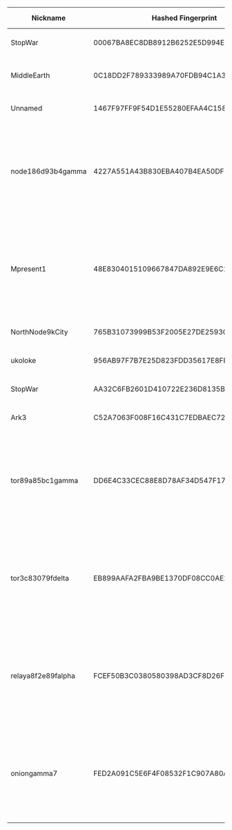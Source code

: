 | Nickname |  Hashed Fingerprint	| Or Addresses | Contact | Running | Flags | Last Seen | First Seen | Last Restarted | Advertised Bandwidth | Platform | Version | Version Status | Recommended Version | Verified hostnames | Exit policy |
|---|---|---|---|---|---|---|---|---|---|---|---|---|---|---|---|
|StopWar | 00067BA8EC8DB8912B6252E5D994E976D2696380 | ["85.209.129.179:443"] | noname(at)no(dot)name | true | Running, Valid | 2025-08-14 14:00:00 | 2025-08-14 14:00:00 | 2025-08-14 13:04:25 | 0 | Tor 0.4.8.17 on Linux | 0.4.8.17 | recommended | true | N/A | ["reject *:*"]|
|MiddleEarth | 0C18DD2F789333989A70FDB94C1A3D0E6F8F4081 | ["206.206.192.178:9001"] | tor@exchange.asu.edu | true | Fast, Running, V2Dir, Valid | 2025-08-14 14:00:00 | 2025-08-14 00:00:00 | 2025-08-13 23:23:16 | 1536330 | Tor 0.4.8.16 on Linux | 0.4.8.16 | recommended | true | N/A | ["reject *:*"]|
|Unnamed | 1467F97FF9F54D1E55280EFAA4C15850B8183A3D | ["46.19.137.178:42200"] | N/A | true | Running, V2Dir, Valid | 2025-08-14 14:00:00 | 2025-08-14 14:00:00 | 2025-08-14 13:26:47 | 0 | Tor 0.4.8.17 on Linux | 0.4.8.17 | recommended | true | N/A | ["reject *:*"]|
|node186d93b4gamma | 4227A551A43B830EBA407B4EA50DF5257D8FFD32 | ["202.71.14.142:443"] | shadowcrypto0bb606@proton.me | true | Exit, Running, V2Dir, Valid | 2025-08-14 14:00:00 | 2025-08-14 13:00:00 | 2025-08-14 12:18:30 | 0 | Tor 0.4.8.17 on Linux | 0.4.8.17 | recommended | true | N/A | ["reject 0.0.0.0/8:*","reject 169.254.0.0/16:*","reject 127.0.0.0/8:*","reject 192.168.0.0/16:*","reject 10.0.0.0/8:*","reject 172.16.0.0/12:*","reject 202.71.14.142:*","reject *:2525","reject *:587","reject *:465","reject *:25","accept *:*"]|
|Mpresent1 | 48E8304015109667847DA892E9E6C13D42149869 | ["185.141.216.199:443"] | ultraphantomb8dba4@proton.me | true | Exit, Running, V2Dir, Valid | 2025-08-14 14:00:00 | 2025-08-14 13:00:00 | 2025-08-14 12:31:48 | 0 | Tor 0.4.8.17 on Linux | 0.4.8.17 | recommended | true | N/A | ["reject 0.0.0.0/8:*","reject 169.254.0.0/16:*","reject 127.0.0.0/8:*","reject 192.168.0.0/16:*","reject 10.0.0.0/8:*","reject 172.16.0.0/12:*","reject 185.141.216.199:*","reject *:2525","reject *:587","reject *:465","reject *:25","accept *:*"]|
|NorthNode9kCity | 765B31073999B53F2005E27DE2593CA22AEC1897 | ["178.74.61.177:54321"] | northnode9kcity.jinx386@silomails.com | true | Running, V2Dir, Valid | 2025-08-14 14:00:00 | 2025-08-14 04:00:00 | 2025-08-14 03:42:01 | 0 | Tor 0.4.8.17 on Linux | 0.4.8.17 | recommended | true | N/A | ["reject *:*"]|
|ukoloke | 956AB97F7B7E25D823FDD35617E8FE060E5D81D4 | ["31.57.56.123:9004","[2602:f704:cb3::1]:9004"] | olokerunningtor at protonmail dot com | true | Running, V2Dir, Valid | 2025-08-14 14:00:00 | 2025-08-14 02:00:00 | 2025-08-14 01:17:42 | 0 | Tor 0.4.8.17 on Linux | 0.4.8.17 | recommended | true | N/A | ["reject *:*"]|
|StopWar | AA32C6FB2601D410722E236D8135BC6AF08466FE | ["212.192.23.79:443","[2605:e440:38::287]:443"] | noname(at)no(dot)name | true | Running, Valid | 2025-08-14 14:00:00 | 2025-08-14 14:00:00 | 2025-08-14 13:10:15 | 0 | Tor 0.4.8.17 on Linux | 0.4.8.17 | recommended | true | N/A | ["reject *:*"]|
|Ark3 | C52A7063F008F16C431C7EDBAEC7241A9677E2CB | ["37.46.196.22:40045","[2a00:dd0:bbbb:7:caf9:f584:129d:ede3]:40045"] | arkTorr@proton.me | true | Running, V2Dir, Valid | 2025-08-14 14:00:00 | 2025-08-14 00:00:00 | 2025-08-14 03:01:17 | 0 | Tor 0.4.8.10 on Linux | 0.4.8.10 | recommended | true | N/A | ["reject *:*"]|
|tor89a85bc1gamma | DD6E4C33CEC88E8D78AF34D547F178AD5449F9FC | ["2.57.241.211:443"] | proshadow319cea@proton.me | true | Exit, Running, V2Dir, Valid | 2025-08-14 14:00:00 | 2025-08-14 13:00:00 | 2025-08-14 12:30:35 | 0 | Tor 0.4.8.17 on Linux | 0.4.8.17 | recommended | true | N/A | ["reject 0.0.0.0/8:*","reject 169.254.0.0/16:*","reject 127.0.0.0/8:*","reject 192.168.0.0/16:*","reject 10.0.0.0/8:*","reject 172.16.0.0/12:*","reject 2.57.241.211:*","reject *:2525","reject *:587","reject *:465","reject *:25","accept *:*"]|
|tor3c83079fdelta | EB899AAFA2FBA9BE1370DF08CC0AE2860E7B584F | ["208.123.187.36:443"] | ghostprime009c8a@proton.me | true | Exit, Running, V2Dir, Valid | 2025-08-14 14:00:00 | 2025-08-14 13:00:00 | 2025-08-14 12:27:41 | 0 | Tor 0.4.8.17 on Linux | 0.4.8.17 | recommended | true | N/A | ["reject 0.0.0.0/8:*","reject 169.254.0.0/16:*","reject 127.0.0.0/8:*","reject 192.168.0.0/16:*","reject 10.0.0.0/8:*","reject 172.16.0.0/12:*","reject 208.123.187.36:*","reject *:2525","reject *:587","reject *:465","reject *:25","accept *:*"]|
|relaya8f2e89falpha | FCEF50B3C0380580398AD3CF8D26F3747CB90ED3 | ["45.137.99.16:443"] | shadowcrypto3fe6b7@proton.me | true | Exit, Running, V2Dir, Valid | 2025-08-14 14:00:00 | 2025-08-14 14:00:00 | 2025-08-14 13:10:46 | 0 | Tor 0.4.8.17 on Linux | 0.4.8.17 | recommended | true | N/A | ["reject 0.0.0.0/8:*","reject 169.254.0.0/16:*","reject 127.0.0.0/8:*","reject 192.168.0.0/16:*","reject 10.0.0.0/8:*","reject 172.16.0.0/12:*","reject 45.137.99.16:*","reject *:2525","reject *:587","reject *:465","reject *:25","accept *:*"]|
|oniongamma7 | FED2A091C5E6F4F08532F1C907A80A1874D6C019 | ["45.38.20.123:443","[2a0f:85c1:356:231b::1]:443"] | stealthcir94@proton.me | true | Exit, Running, V2Dir, Valid | 2025-08-14 14:00:00 | 2025-08-14 13:00:00 | 2025-08-14 12:38:53 | 0 | Tor 0.4.8.17 on Linux | 0.4.8.17 | recommended | true | N/A | ["reject 0.0.0.0/8:*","reject 169.254.0.0/16:*","reject 127.0.0.0/8:*","reject 192.168.0.0/16:*","reject 10.0.0.0/8:*","reject 172.16.0.0/12:*","reject 45.38.20.123:*","reject *:2525","reject *:587","reject *:465","reject *:25","accept *:*"]|
